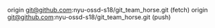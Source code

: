origin	git@github.com:nyu-ossd-s18/git_team_horse.git (fetch)
origin	git@github.com:nyu-ossd-s18/git_team_horse.git (push)
